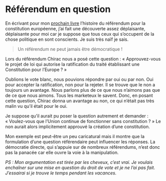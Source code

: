 # Référendum en question

En écrivant pour mon [prochain livre](https://tcrouzet.com/2006/07/20/blogs-et-politique/) l’histoire du référendum pour la constitution européenne, j’ai fait une découverte assez déplaisante, déplaisante pour moi car je suppose que tous ceux qui s’occupent de la chose politique en sont conscients. Je suis très naïf je sais.

> Un référendum ne peut jamais être démocratique !

Lors du référendum Chirac nous a posé cette question : « Approuvez-vous le projet de loi qui autorise la ratification du traité établissant une Constitution pour l’Europe ? »

Oublions le vote blanc, nous pouvions répondre par oui ou par non. Oui pour accepter la ratification, non pour la rejeter. Il se trouve que le non a toujours un avantage. Nous parlons plus de ce que nous n’aimons pas que de ce que nous aimons. Tous les marketeux le savent. Donc, en posant cette question, Chirac donna un avantage au non, ce qui n’était pas très malin vu qu’il était pour le oui.

Je suppose qu’il aurait pu poser la question autrement et demander : « Voulez-vous que l’Union continue de fonctionner sans constitution ? » Le non aurait alors implicitement approuvé la création d’une constitution.

Mon exemple est peut-être un peu caricatural mais il montre que la formulation d’une question référendaire peut influencer les réponses. La démocratie directe, qui s’appuie sur de nombreux référendums, n’est donc pas la panacée car elle ouvre la voie à la manipulation.

*PS : Mon argumentation est tirée par les cheveux, c’est vrai. Je voulais enchaîner sur une mise en question du droit de vote et je ne l’ai pas fait. J’essairai si je trouve le temps pendant les vacances.*